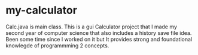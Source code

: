 # my-calculator
Calc.java is main class.
This is a gui Calculator project that I made my second year of computer science that also includes a history save file idea.
Been some time since I worked on it but It provides strong and foundational knowlegde of programmming 2 concepts.
